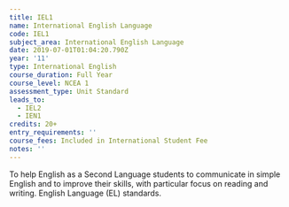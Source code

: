 ```yaml
---
title: IEL1
name: International English Language
code: IEL1
subject_area: International English Language
date: 2019-07-01T01:04:20.790Z
year: '11'
type: International English
course_duration: Full Year
course_level: NCEA 1
assessment_type: Unit Standard
leads_to:
  - IEL2
  - IEN1
credits: 20+
entry_requirements: ''
course_fees: Included in International Student Fee
notes: ''
---
```

To help English as a Second Language students to communicate in simple English and to improve their skills, with particular focus on reading and writing. English Language (EL) standards.
